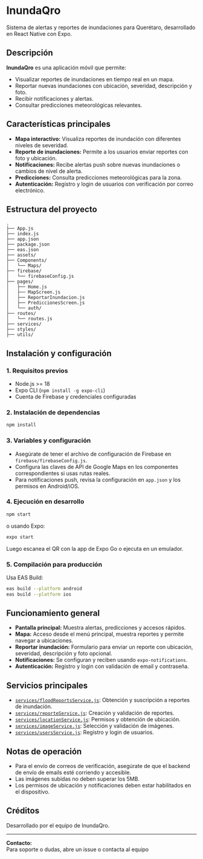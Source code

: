 # InundaQro

Sistema de alertas y reportes de inundaciones para Querétaro, desarrollado en React Native con Expo.

## Descripción

**InundaQro** es una aplicación móvil que permite:
- Visualizar reportes de inundaciones en tiempo real en un mapa.
- Reportar nuevas inundaciones con ubicación, severidad, descripción y foto.
- Recibir notificaciones y alertas.
- Consultar predicciones meteorológicas relevantes.

## Características principales

- **Mapa interactivo:** Visualiza reportes de inundación con diferentes niveles de severidad.
- **Reporte de inundaciones:** Permite a los usuarios enviar reportes con foto y ubicación.
- **Notificaciones:** Recibe alertas push sobre nuevas inundaciones o cambios de nivel de alerta.
- **Predicciones:** Consulta predicciones meteorológicas para la zona.
- **Autenticación:** Registro y login de usuarios con verificación por correo electrónico.

## Estructura del proyecto

```
.
├── App.js
├── index.js
├── app.json
├── package.json
├── eas.json
├── assets/
├── Components/
│   └── Maps/
├── firebase/
│   └── firebaseConfig.js
├── pages/
│   ├── Home.js
│   ├── MapScreen.js
│   ├── ReportarInundacion.js
│   ├── PrediccionesScreen.js
│   └── auth/
├── routes/
│   └── routes.js
├── services/
├── styles/
├── utils/
```

## Instalación y configuración

### 1. Requisitos previos

- Node.js >= 18
- Expo CLI (`npm install -g expo-cli`)
- Cuenta de Firebase y credenciales configuradas

### 2. Instalación de dependencias

```sh
npm install
```

### 3. Variables y configuración

- Asegúrate de tener el archivo de configuración de Firebase en `firebase/firebaseConfig.js`.
- Configura las claves de API de Google Maps en los componentes correspondientes si usas rutas reales.
- Para notificaciones push, revisa la configuración en `app.json` y los permisos en Android/iOS.

### 4. Ejecución en desarrollo

```sh
npm start
```
o usando Expo:
```sh
expo start
```
Luego escanea el QR con la app de Expo Go o ejecuta en un emulador.

### 5. Compilación para producción

Usa EAS Build:
```sh
eas build --platform android
eas build --platform ios
```

## Funcionamiento general

- **Pantalla principal:** Muestra alertas, predicciones y accesos rápidos.
- **Mapa:** Acceso desde el menú principal, muestra reportes y permite navegar a ubicaciones.
- **Reportar inundación:** Formulario para enviar un reporte con ubicación, severidad, descripción y foto opcional.
- **Notificaciones:** Se configuran y reciben usando `expo-notifications`.
- **Autenticación:** Registro y login con validación de email y contraseña.

## Servicios principales

- [`services/floodReportsService.js`](services/floodReportsService.js): Obtención y suscripción a reportes de inundación.
- [`services/reporteService.js`](services/reporteService.js): Creación y validación de reportes.
- [`services/locationService.js`](services/locationService.js): Permisos y obtención de ubicación.
- [`services/imageService.js`](services/imageService.js): Selección y validación de imágenes.
- [`services/usersService.js`](services/usersService.js): Registro y login de usuarios.

## Notas de operación

- Para el envío de correos de verificación, asegúrate de que el backend de envío de emails esté corriendo y accesible.
- Las imágenes subidas no deben superar los 5MB.
- Los permisos de ubicación y notificaciones deben estar habilitados en el dispositivo.

## Créditos

Desarrollado por el equipo de InundaQro.

---

**Contacto:**  
Para soporte o dudas, abre un issue o contacta al equipo